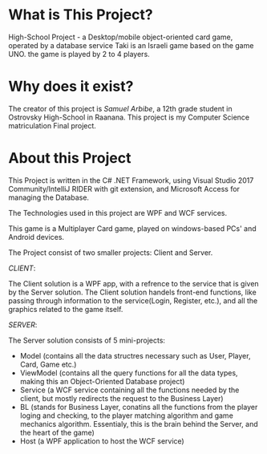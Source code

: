 # What is This Project?
High-School Project - a Desktop/mobile object-oriented card game, operated by a database service
Taki is an Israeli game based on the game UNO. the game is played by 2 to 4 players.

# Why does it exist?
The creator of this project is *Samuel Arbibe*, a 12th grade student in Ostrovsky High-School in Raanana.
This project is my Computer Science matriculation Final project.

# About this Project

This Project is written in the C# .NET Framework, using Visual Studio 2017 Community/IntelliJ RIDER with git extension, and Microsoft Access for managing the Database.

The Technologies used in this project are WPF and WCF services.

This game is a Multiplayer Card game, played on windows-based PCs' and Android devices.

The Project consist of two smaller projects: Client and Server.


*CLIENT*:

The Client solution is a WPF app, with a refrence to the service that is given by the Server solution.
The Client solution handels front-end functions, like passing through information to the service(Login, Register, etc.),
and all the graphics related to the game itself.

*SERVER*:

The Server solution consists of 5 mini-projects:
 - Model (contains all the data structres necessary such as User, Player, Card, Game etc.)
 - ViewModel (contains all the query functions for all the data types, making this an Object-Oriented Database project)
 - Service (a WCF service containing all the functions needed by the client, but mostly redirects the request to the Business Layer)
 - BL (stands for Business Layer, conatins all the functions from the player loging and checking, to the player matching algorithm and game mechanics algorithm. Essentialy, this is the brain behind the Server, and the heart of the game)
 - Host (a WPF application to host the WCF service)
